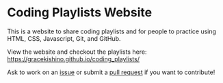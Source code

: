 # Coding Playlists Website
 
This is a website to share coding playlists and for people to practice using HTML, CSS, Javascript, Git, and GitHub. 

View the website and checkout the playlists here: https://gracekishino.github.io/coding_playlists/

Ask to work on an [issue](https://github.com/gracekishino/coding_playlists/issues) or submit a [pull request](https://github.com/gracekishino/coding_playlists/pulls) if you want to contribute!
